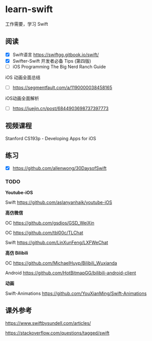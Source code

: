 # learn-swift
工作需要，学习 Swift

## 阅读
- [x] Swift语言 https://swiftgg.gitbook.io/swift/
- [x] Swifter-Swift 开发者必备 Tips (第四版)
- [ ] iOS Programming The Big Nerd Ranch Guide  

iOS 动画全面总结
- [ ] https://segmentfault.com/a/1190000038458165

iOS动画全面解析
- [ ] https://juejin.cn/post/6844903698737397773

## 视频课程
Stanford CS193p - Developing Apps for iOS

## 练习
- [x] https://github.com/allenwong/30DaysofSwift

### TODO

**Youtube-iOS**

Swift https://github.com/aslanyanhaik/youtube-iOS

**高仿微信**

OC https://github.com/gsdios/GSD_WeiXin

OC https://github.com/tbl00c/TLChat

Swift https://github.com/LinXunFeng/LXFWeChat

**高仿 Bilibili**

OC https://github.com/MichaelHuyp/Bilibili_Wuxianda

Android https://github.com/HotBitmapGG/bilibili-android-client 

**动画**

Swift-Animations https://github.com/YouXianMing/Swift-Animations


## 课外参考

https://www.swiftbysundell.com/articles/

https://stackoverflow.com/questions/tagged/swift

